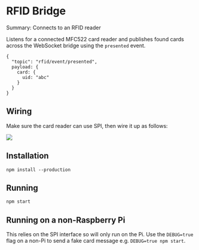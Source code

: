 # RFID Bridge

Summary: Connects to an RFID reader

Listens for a connected MFC522 card reader and publishes found cards across the WebSocket bridge using the `presented` event.

```
{
  "topic": "rfid/event/presented",
  payload: {
    card: {
      uid: "abc"
    }
  }
}
```

## Wiring

Make sure the card reader can use SPI, then wire it up as follows:

![](https://github.com/firsttris/mfrc522-rpi/raw/master/wiki/rpi-mfrc522-wiring2.PNG)

## Installation

`npm install --production`

## Running

`npm start`

## Running on a non-Raspberry Pi

This relies on the SPI interface so will only run on the Pi. Use the `DEBUG=true` flag on a non-Pi to send a fake card message e.g. `DEBUG=true npm start`.
